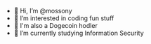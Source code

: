 - 👋 Hi, I’m @mossony
- 👀 I’m interested in coding fun stuff
- 🐶 I'm also a Dogecoin hodler
- 🌱 I’m currently studying Information Security


<!---
mossony/mossony is a ✨ special ✨ repository because its `README.md` (this file) appears on your GitHub profile.
You can click the Preview link to take a look at your changes.
--->
